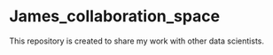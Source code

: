 # James_collaboration_space
This repository is created to share my work with other data scientists.
